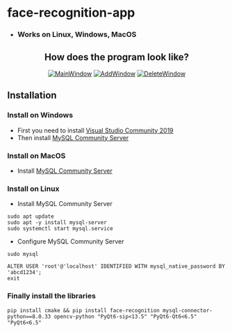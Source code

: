 # face-recognition-app
* ### Works on Linux, Windows, MacOS


<div align="center">
<h2>How does the program look like?</h2>
  
<a href="https://ibb.co/XWPcYM6"><img src="https://i.ibb.co/JcTD3g8/Screenshot-2023-09-07-at-20-52-30.png" alt="MainWindow" border="0"></a>
<a href="https://ibb.co/t3NJfXR"><img src="https://i.ibb.co/6NpWhBQ/Screenshot-2023-09-07-at-20-52-47.png" alt="AddWindow" border="0"></a>
<a href="https://ibb.co/yNmgxQw"><img src="https://i.ibb.co/tHwY1J7/Screenshot-2023-09-07-at-20-52-53.png" alt="DeleteWindow" border="0"></a>
</div>


## Installation

### Install on Windows
* First you need to install [Visual Studio Community 2019](https://my.visualstudio.com/Downloads?q=visual%20studio%202019&wt.mc_id=o~msft~vscom~older-downloads)
* Then install [MySQL Community Server](https://dev.mysql.com/downloads/mysql)

### Install on MacOS
* Install [MySQL Community Server](https://dev.mysql.com/downloads/mysql)

### Install on Linux

* Install MySQL Community Server
```
sudo apt update
sudo apt -y install mysql-server
sudo systemctl start mysql.service
```

* Configure MySQL Community Server
```
sudo mysql
```
```
ALTER USER 'root'@'localhost' IDENTIFIED WITH mysql_native_password BY 'abcd1234';
exit
```

### Finally install the libraries
```
pip install cmake && pip install face-recognition mysql-connector-python==8.0.33 opencv-python "PyQt6-sip<13.5" "PyQt6-Qt6<6.5" "PyQt6<6.5"
```

